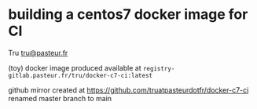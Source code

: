 # building a centos7 docker image for CI

Tru <tru@pasteur.fr>

(toy) docker image produced available at `registry-gitlab.pasteur.fr/tru/docker-c7-ci:latest`

github mirror created at https://github.com/truatpasteurdotfr/docker-c7-ci
renamed master branch to main
